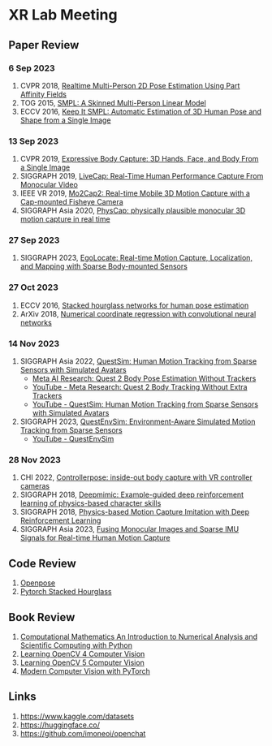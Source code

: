 # XR Lab Meeting

## Paper Review
### 6 Sep 2023
1. CVPR 2018, [Realtime Multi-Person 2D Pose Estimation Using Part Affinity Fields](https://openaccess.thecvf.com/content_cvpr_2017/html/Cao_Realtime_Multi-Person_2D_CVPR_2017_paper.html)
2. TOG 2015, [SMPL: A Skinned Multi-Person Linear Model](https://dl.acm.org/doi/abs/10.1145/3596711.3596800)
3. ECCV 2016, [Keep It SMPL: Automatic Estimation of 3D Human Pose and Shape from a Single Image](https://link.springer.com/chapter/10.1007/978-3-319-46454-1_34)

### 13 Sep 2023
1. CVPR 2019, [Expressive Body Capture: 3D Hands, Face, and Body From a Single Image](https://openaccess.thecvf.com/content_CVPR_2019/html/Pavlakos_Expressive_Body_Capture_3D_Hands_Face_and_Body_From_a_CVPR_2019_paper.html)
2. SIGGRAPH 2019, [LiveCap: Real-Time Human Performance Capture From Monocular Video](https://dl.acm.org/doi/abs/10.1145/3311970?casa_token=dMLtorVRadQAAAAA:VdzbSX9tTEpulCb9qGoe6QPvMkFjN4bhhj_1_uTWOZ-vlUYCkbtWcVncL0I6O6mzjgkPZAAmeoQ)
3. IEEE VR 2019, [Mo2Cap2: Real-time Mobile 3D Motion Capture with a Cap-mounted Fisheye Camera](https://ieeexplore.ieee.org/abstract/document/8643070/?casa_token=OMJOBFBnJ-4AAAAA:hDZV3V6Od3DrjSylUTQFNG9L7nEYs4WZ-KAuGWiWYxrPje4l_cNutYp2SxsKoMWAezRGTgE)
4. SIGGRAPH Asia 2020, [PhysCap: physically plausible monocular 3D motion capture in real time](https://dl.acm.org/doi/abs/10.1145/3414685.3417877)

### 27 Sep 2023
1. SIGGRAPH 2023, [EgoLocate: Real-time Motion Capture, Localization, and Mapping with Sparse Body-mounted Sensors](https://arxiv.org/abs/2305.01599)

### 27 Oct 2023
1. ECCV 2016, [Stacked hourglass networks for human pose estimation](https://arxiv.org/pdf/1603.06937.pdf)
2. ArXiv 2018, [Numerical coordinate regression with convolutional neural networks](https://arxiv.org/pdf/1801.07372.pdf)

### 14 Nov 2023
1. SIGGRAPH Asia 2022, [QuestSim: Human Motion Tracking from Sparse Sensors with Simulated Avatars](https://dl.acm.org/doi/pdf/10.1145/3550469.3555411)
   - [Meta AI Research: Quest 2 Body Pose Estimation Without Trackers](https://www.uploadvr.com/meta-quest-2-body-tracking-without-trackers/)
   - [YouTube - Meta Research: Quest 2 Body Tracking Without Extra Trackers](https://www.youtube.com/watch?v=QI4aMf-244A)
   - [YouTube - QuestSim: Human Motion Tracking from Sparse Sensors with Simulated Avatars](https://www.youtube.com/watch?v=CkTHsz6Ldas)
2. SIGGRAPH 2023, [QuestEnvSim: Environment-Aware Simulated Motion Tracking from Sparse Sensors](https://arxiv.org/abs/2306.05666)
   - [YouTube - QuestEnvSim](https://www.youtube.com/watch?v=HXkp3ILm5bY)
  
### 28 Nov 2023
1. CHI 2022, [Controllerpose: inside-out body capture with VR controller cameras](https://dl.acm.org/doi/abs/10.1145/3491102.3502105)
2. SIGGRAPH 2018, [Deepmimic: Example-guided deep reinforcement learning of physics-based character skills](https://dl.acm.org/doi/abs/10.1145/3197517.3201311)
3. SIGGRAPH 2018, [Physics-based Motion Capture Imitation with Deep Reinforcement Learning](https://dl.acm.org/doi/abs/10.1145/3274247.3274506)
4. SIGGRAPH Asia 2023, [Fusing Monocular Images and Sparse IMU Signals for Real-time Human Motion Capture](https://arxiv.org/abs/2309.00310)

## Code Review
1. [Openpose](https://github.com/sonwr/sonwr.github.io/blob/main/openpose.md)
2. [Pytorch Stacked Hourglass](https://github.com/sonwr/sonwr.github.io/blob/main/pytorch_stacked_hourglass.md)

## Book Review
1. [Computational Mathematics An Introduction to Numerical Analysis and Scientific Computing with Python](https://github.com/dmitsot/computational_mathematics)
1. [Learning OpenCV 4 Computer Vision](https://github.com/PacktPublishing/Learning-OpenCV-4-Computer-Vision-with-Python-Third-Edition)
2. [Learning OpenCV 5 Computer Vision](https://github.com/PacktPublishing/Learning-OpenCV-5-Computer-Vision-with-Python-Fourth-Edition)
3. [Modern Computer Vision with PyTorch](https://github.com/PacktPublishing/Modern-Computer-Vision-with-PyTorch)

## Links
1. https://www.kaggle.com/datasets
2. https://huggingface.co/
3. https://github.com/imoneoi/openchat


